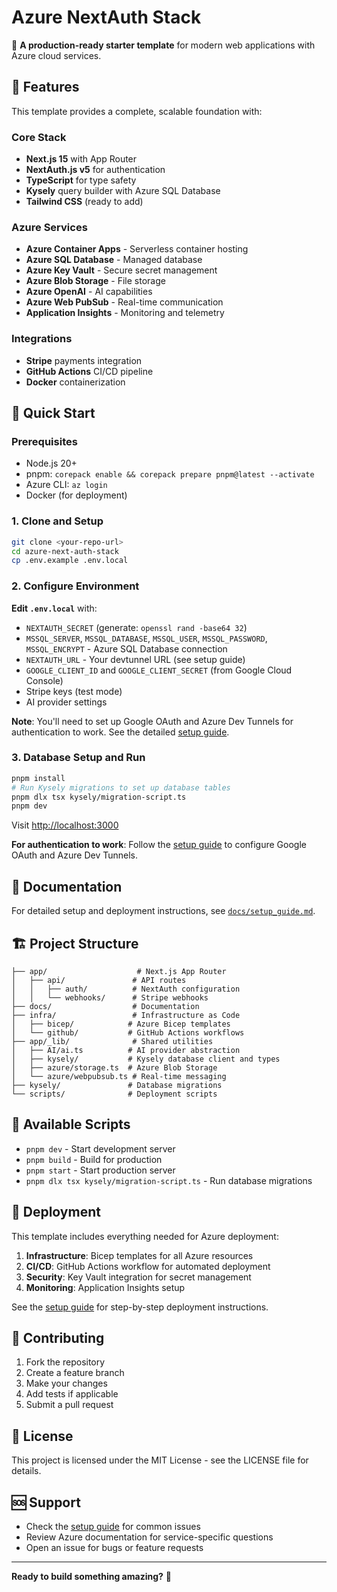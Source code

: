 # Azure NextAuth Stack

🚀 **A production-ready starter template** for modern web applications with Azure cloud services.

## 🌟 Features

This template provides a complete, scalable foundation with:

### Core Stack
- **Next.js 15** with App Router
- **NextAuth.js v5** for authentication
- **TypeScript** for type safety
- **Kysely** query builder with Azure SQL Database
- **Tailwind CSS** (ready to add)

### Azure Services
- **Azure Container Apps** - Serverless container hosting
- **Azure SQL Database** - Managed database
- **Azure Key Vault** - Secure secret management
- **Azure Blob Storage** - File storage
- **Azure OpenAI** - AI capabilities
- **Azure Web PubSub** - Real-time communication
- **Application Insights** - Monitoring and telemetry

### Integrations
- **Stripe** payments integration
- **GitHub Actions** CI/CD pipeline
- **Docker** containerization

## 🚀 Quick Start

### Prerequisites
- Node.js 20+
- pnpm: `corepack enable && corepack prepare pnpm@latest --activate`
- Azure CLI: `az login`
- Docker (for deployment)

### 1. Clone and Setup
```bash
git clone <your-repo-url>
cd azure-next-auth-stack
cp .env.example .env.local
```

### 2. Configure Environment
**Edit `.env.local`** with:
- `NEXTAUTH_SECRET` (generate: `openssl rand -base64 32`)
- `MSSQL_SERVER`, `MSSQL_DATABASE`, `MSSQL_USER`, `MSSQL_PASSWORD`, `MSSQL_ENCRYPT` - Azure SQL Database connection
- `NEXTAUTH_URL` - Your devtunnel URL (see setup guide)
- `GOOGLE_CLIENT_ID` and `GOOGLE_CLIENT_SECRET` (from Google Cloud Console)
- Stripe keys (test mode)
- AI provider settings

**Note**: You'll need to set up Google OAuth and Azure Dev Tunnels for authentication to work. See the detailed [setup guide](docs/setup_guide.md).

### 3. Database Setup and Run
```bash
pnpm install
# Run Kysely migrations to set up database tables
pnpm dlx tsx kysely/migration-script.ts
pnpm dev
```

Visit [http://localhost:3000](http://localhost:3000)

**For authentication to work**: Follow the [setup guide](docs/setup_guide.md) to configure Google OAuth and Azure Dev Tunnels.

## 📖 Documentation

For detailed setup and deployment instructions, see [`docs/setup_guide.md`](docs/setup_guide.md).

## 🏗️ Project Structure

```
├── app/                    # Next.js App Router
│   ├── api/               # API routes
│   │   ├── auth/          # NextAuth configuration
│   │   └── webhooks/      # Stripe webhooks
├── docs/                  # Documentation
├── infra/                 # Infrastructure as Code
│   ├── bicep/            # Azure Bicep templates
│   └── github/           # GitHub Actions workflows
├── app/_lib/              # Shared utilities
│   ├── AI/ai.ts          # AI provider abstraction
│   ├── kysely/           # Kysely database client and types
│   ├── azure/storage.ts  # Azure Blob Storage
│   └── azure/webpubsub.ts # Real-time messaging
├── kysely/               # Database migrations
└── scripts/              # Deployment scripts
```

## 🔧 Available Scripts

- `pnpm dev` - Start development server
- `pnpm build` - Build for production
- `pnpm start` - Start production server
- `pnpm dlx tsx kysely/migration-script.ts` - Run database migrations

## 🚀 Deployment

This template includes everything needed for Azure deployment:

1. **Infrastructure**: Bicep templates for all Azure resources
2. **CI/CD**: GitHub Actions workflow for automated deployment
3. **Security**: Key Vault integration for secret management
4. **Monitoring**: Application Insights setup

See the [setup guide](docs/setup_guide.md) for step-by-step deployment instructions.

## 🤝 Contributing

1. Fork the repository
2. Create a feature branch
3. Make your changes
4. Add tests if applicable
5. Submit a pull request

## 📄 License

This project is licensed under the MIT License - see the LICENSE file for details.

## 🆘 Support

- Check the [setup guide](docs/setup_guide.md) for common issues
- Review Azure documentation for service-specific questions
- Open an issue for bugs or feature requests

---

**Ready to build something amazing?** 🎉
